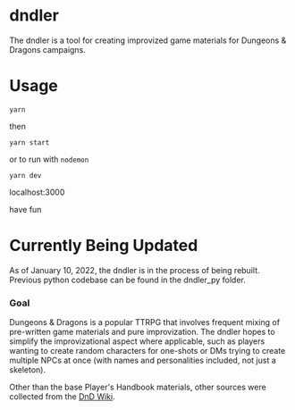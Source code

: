 # dndler
The dndler is a tool for creating improvized game materials for Dungeons & Dragons campaigns.

# Usage
    yarn
then

    yarn start
or to run with `nodemon`

    yarn dev
    
localhost:3000

have fun

# Currently Being Updated
As of January 10, 2022, the dndler is in the process of being rebuilt. Previous python codebase can be found in the dndler_py folder.

### Goal
Dungeons & Dragons is a popular TTRPG that involves frequent mixing of pre-written game materials and pure improvization. The dndler hopes to simplify the improvizational aspect where applicable, such as players wanting to create random characters for one-shots or DMs trying to create multiple NPCs at once (with names and personalities included, not just a skeleton).

Other than the base Player's Handbook materials, other sources were collected from the [DnD Wiki](http://dnd5e.wikidot.com/).

